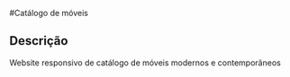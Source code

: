 #Catálogo de móveis
## Descrição
  Website responsivo de catálogo de móveis modernos e contemporâneos
